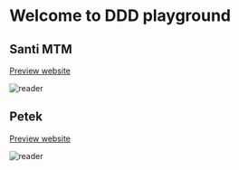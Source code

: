 # Welcome to DDD playground

## Santi MTM
[Preview website](https://deepdivedubai.github.io/santi-mtm/)

![reader](https://github.com/deepdivedubai/.github/blob/main/santi-mtm.png?raw=true)



## Petek
[Preview website](https://deepdivedubai.github.io/petek/)

![reader](https://github.com/deepdivedubai/.github/blob/main/petek.png?raw=true)
